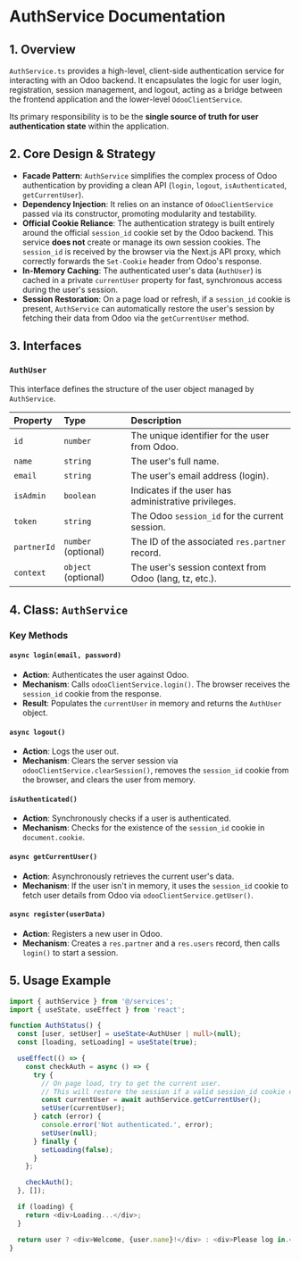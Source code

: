 # AuthService Documentation

## 1. Overview

`AuthService.ts` provides a high-level, client-side authentication service for interacting with an Odoo backend. It encapsulates the logic for user login, registration, session management, and logout, acting as a bridge between the frontend application and the lower-level `OdooClientService`.

Its primary responsibility is to be the **single source of truth for user authentication state** within the application.

## 2. Core Design & Strategy

*   **Facade Pattern**: `AuthService` simplifies the complex process of Odoo authentication by providing a clean API (`login`, `logout`, `isAuthenticated`, `getCurrentUser`).
*   **Dependency Injection**: It relies on an instance of `OdooClientService` passed via its constructor, promoting modularity and testability.
*   **Official Cookie Reliance**: The authentication strategy is built entirely around the official `session_id` cookie set by the Odoo backend. This service **does not** create or manage its own session cookies. The `session_id` is received by the browser via the Next.js API proxy, which correctly forwards the `Set-Cookie` header from Odoo's response.
*   **In-Memory Caching**: The authenticated user's data (`AuthUser`) is cached in a private `currentUser` property for fast, synchronous access during the user's session.
*   **Session Restoration**: On a page load or refresh, if a `session_id` cookie is present, `AuthService` can automatically restore the user's session by fetching their data from Odoo via the `getCurrentUser` method.

## 3. Interfaces

### `AuthUser`

This interface defines the structure of the user object managed by `AuthService`.

| Property    | Type                | Description                                                 |
| :---------- | :------------------ | :---------------------------------------------------------- |
| `id`        | `number`            | The unique identifier for the user from Odoo.               |
| `name`      | `string`            | The user's full name.                                       |
| `email`     | `string`            | The user's email address (login).                           |
| `isAdmin`   | `boolean`           | Indicates if the user has administrative privileges.        |
| `token`     | `string`            | The Odoo `session_id` for the current session.              |
| `partnerId` | `number` (optional) | The ID of the associated `res.partner` record.              |
| `context`   | `object` (optional) | The user's session context from Odoo (lang, tz, etc.).      |

## 4. Class: `AuthService`

### Key Methods

#### `async login(email, password)`

-   **Action**: Authenticates the user against Odoo.
-   **Mechanism**: Calls `odooClientService.login()`. The browser receives the `session_id` cookie from the response.
-   **Result**: Populates the `currentUser` in memory and returns the `AuthUser` object.

#### `async logout()`

-   **Action**: Logs the user out.
-   **Mechanism**: Clears the server session via `odooClientService.clearSession()`, removes the `session_id` cookie from the browser, and clears the user from memory.

#### `isAuthenticated()`

-   **Action**: Synchronously checks if a user is authenticated.
-   **Mechanism**: Checks for the existence of the `session_id` cookie in `document.cookie`.

#### `async getCurrentUser()`

-   **Action**: Asynchronously retrieves the current user's data.
-   **Mechanism**: If the user isn't in memory, it uses the `session_id` cookie to fetch user details from Odoo via `odooClientService.getUser()`.

#### `async register(userData)`

-   **Action**: Registers a new user in Odoo.
-   **Mechanism**: Creates a `res.partner` and a `res.users` record, then calls `login()` to start a session.

## 5. Usage Example

```typescript
import { authService } from '@/services';
import { useState, useEffect } from 'react';

function AuthStatus() {
  const [user, setUser] = useState<AuthUser | null>(null);
  const [loading, setLoading] = useState(true);

  useEffect(() => {
    const checkAuth = async () => {
      try {
        // On page load, try to get the current user.
        // This will restore the session if a valid session_id cookie exists.
        const currentUser = await authService.getCurrentUser();
        setUser(currentUser);
      } catch (error) {
        console.error('Not authenticated.', error);
        setUser(null);
      } finally {
        setLoading(false);
      }
    };

    checkAuth();
  }, []);

  if (loading) {
    return <div>Loading...</div>;
  }

  return user ? <div>Welcome, {user.name}!</div> : <div>Please log in.</div>;
}
